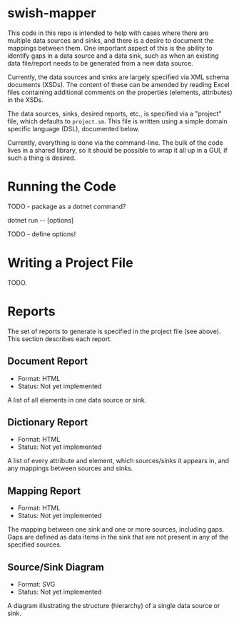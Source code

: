 # swish-mapper

This code in this repo is intended to help with cases where there are multiple data sources
and sinks, and there is a desire to document the mappings between them. One important aspect
of this is the ability to identify gaps in a data source and a data sink, such as when an
existing data file/report needs to be generated from a new data source.

Currently, the data sources and sinks are largely specified via XML schema documents (XSDs).
The content of these can be amended by reading Excel files containing additional comments
on the properties (elements, attributes) in the XSDs.

The data sources, sinks, desired reports, etc., is specified via a "project" file, which
defaults to `project.sm`. This file is written using a simple domain specific language (DSL),
documented below.

Currently, everything is done via the command-line.
The bulk of the code lives in a shared library, so it should be possible to wrap it all up
in a GUI, if such a thing is desired.


# Running the Code

TODO - package as a dotnet command?

dotnet run -- [options]

TODO - define options!


# Writing a Project File

TODO.


# Reports

The set of reports to generate is specified in the project file (see above).
This section describes each report.

## Document Report

* Format: HTML
* Status: Not yet implemented

A list of all elements in one data source or sink.


## Dictionary Report

* Format: HTML
* Status: Not yet implemented

A list of every attribute and element, which sources/sinks it appears in, and
any mappings between sources and sinks.


## Mapping Report

* Format: HTML
* Status: Not yet implemented

The mapping between one sink and one or more sources, including gaps.
Gaps are defined as data items in the sink that are not present in any of the
specified sources.


## Source/Sink Diagram

* Format: SVG
* Status: Not yet implemented

A diagram illustrating the structure (hierarchy) of a single data source or sink.

